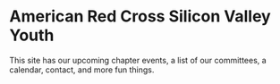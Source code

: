 # American Red Cross Silicon Valley Youth
This site has our upcoming chapter events, a list of our committees, a calendar, contact, and more fun things. 
